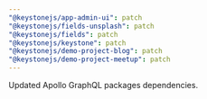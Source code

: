 ```yaml
---
"@keystonejs/app-admin-ui": patch
"@keystonejs/fields-unsplash": patch
"@keystonejs/fields": patch
"@keystonejs/keystone": patch
"@keystonejs/demo-project-blog": patch
"@keystonejs/demo-project-meetup": patch
---
```


Updated Apollo GraphQL packages dependencies.
